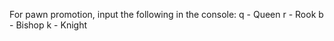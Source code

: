 For pawn promotion, input the following in the console:
  q - Queen
  r - Rook
  b - Bishop
  k - Knight
